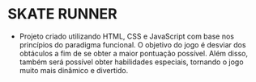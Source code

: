 # SKATE RUNNER

- Projeto criado utilizando HTML, CSS e JavaScript com base nos princípios do paradigma funcional. O objetivo do jogo é desviar dos obtáculos a fim de se obter a maior pontuação possível. Além disso, também será possível obter habilidades especiais, tornando o jogo muito mais dinâmico e divertido. 
